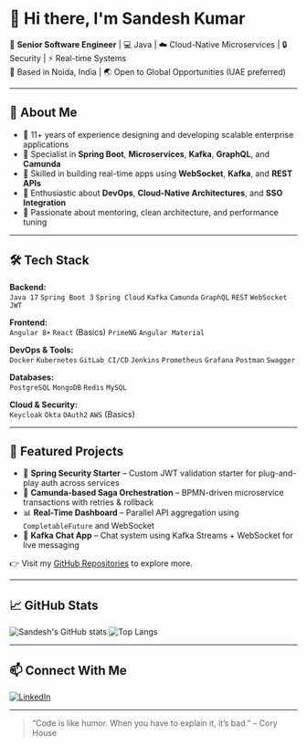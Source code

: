 # 👋 Hi there, I'm Sandesh Kumar

🎯 **Senior Software Engineer** | 💻 Java | ☁️ Cloud-Native Microservices | 🔒 Security | ⚡ Real-time Systems  
📍 Based in Noida, India | 🌏 Open to Global Opportunities (UAE preferred)

---

## 🧠 About Me

- 🔹 11+ years of experience designing and developing scalable enterprise applications
- 🔹 Specialist in **Spring Boot**, **Microservices**, **Kafka**, **GraphQL**, and **Camunda**
- 🔹 Skilled in building real-time apps using **WebSocket**, **Kafka**, and **REST APIs**
- 🔹 Enthusiastic about **DevOps**, **Cloud-Native Architectures**, and **SSO Integration**
- 🔹 Passionate about mentoring, clean architecture, and performance tuning

---

## 🛠️ Tech Stack

**Backend:**  
`Java 17` `Spring Boot 3` `Spring Cloud` `Kafka` `Camunda` `GraphQL` `REST` `WebSocket` `JWT`  

**Frontend:**  
`Angular 8+` `React` (Basics) `PrimeNG` `Angular Material`  

**DevOps & Tools:**  
`Docker` `Kubernetes` `GitLab CI/CD` `Jenkins` `Prometheus` `Grafana` `Postman` `Swagger`  

**Databases:**  
`PostgreSQL` `MongoDB` `Redis` `MySQL`  

**Cloud & Security:**  
`Keycloak` `Okta` `OAuth2` `AWS` (Basics)

---

## 🚀 Featured Projects

- 🔐 **Spring Security Starter** – Custom JWT validation starter for plug-and-play auth across services
- 🧠 **Camunda-based Saga Orchestration** – BPMN-driven microservice transactions with retries & rollback
- 📊 **Real-Time Dashboard** – Parallel API aggregation using `CompletableFuture` and WebSocket
- 💬 **Kafka Chat App** – Chat system using Kafka Streams + WebSocket for live messaging

👉 Visit my [GitHub Repositories](https://github.com/sandeshprajapati?tab=repositories) to explore more.

---

## 📈 GitHub Stats

![Sandesh's GitHub stats](https://github-readme-stats.vercel.app/api?username=sandeshprajapati&show_icons=true&theme=radical)
![Top Langs](https://github-readme-stats.vercel.app/api/top-langs/?username=sandeshprajapati&layout=compact&theme=radical)

---

## 📫 Connect With Me

[![LinkedIn](https://img.shields.io/badge/LinkedIn-Connect-blue)](https://www.linkedin.com/in/sandeshprajapati)  

---

> “Code is like humor. When you have to explain it, it’s bad.” – Cory House

